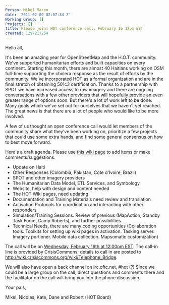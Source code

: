 ```yaml
---
Person: Mikel Maron
date: '2011-02-09 02:07:34 Z'
Working Group: []
Projects: []
title: Please join! HOT conference call, February 16 12pm EST
created: 1297217254
---
```

<p>Hello all,</p><p>It's been an amazing year for OpenStreetMap and the H.O.T. community. We've supported humanitarian efforts and built capacities on every continent. Starting this month, there are almost 40 Haitians working on OSM full-time supporting the cholera response as the result of efforts by the community. We've incorporated HOT as a formal organization and are in the final stretch of obtaining 501c3 certification. Thanks to a partnership with SPOT we have increased access to raw imagery and there are ongoing conversations with a few other providers that will hopefully provide an even greater range of options soon. But there's a lot of work left to be done. Many goals which we've set out for ourselves that we haven't yet reached. The great news is that there are a lot of people who would like to be more involved.</p><p>A few of us thought an open conference call would let members of the community share what they've been working on, prioritize a few projects that could use some extra hands, and find some general consensus on how to best move forward.</p><p>Here's a draft agenda. Please use <a href="http://wiki.openstreetmap.org/w/index.php?title=Humanitarian_OSM_Team/February2011ConfCall">this wiki page</a> to add items or make comments/suggestions.</p><ul><li>Update on Haiti</li><li>Other Responses (Colombia, Pakistan, Cote d'Ivoire, Brazil)</li><li>SPOT and other imagery providers</li><li>The Humanitarian Data Model, ETL Services, and Symbology</li><li>Website, help with design and content needed</li><li>The HOT Wiki pages, need updating</li><li>Documentation and Training Materials need review and translation</li><li>Activation Protocols for coordination and interacting with other responders</li><li>Simulation/Training Sessions. Review of previous (MapAction, Standby Task Force, Camp Roberts), and further possibilities.</li><li>Technical Needs, there are many coding opportunities (Collaboration tools. Toolkits for setting up wiki pages in activation. Tasking server. Imagery portioner. Mobile data collection. Mapsomatic customization)</li></ul><p>The call will be on <a title="See times around the world" href="http://www.timeanddate.com/worldclock/fixedtime.html?day=16&amp;month=2&amp;year=2011&amp;hour=12&amp;min=0&amp;sec=0&amp;p1=709">Wednesday, February 16th at 12:00pm EST</a>. The call-in line is provided by CrisisCommons; details to call in are posted to <a href="http://wiki.crisiscommons.org/wiki/Telephone_Bridge">http://wiki.crisiscommons.org/wiki/Telephone_Bridge</a>.</p><p>We will also have open a back channel on irc.oftc.net, #hot (<a title="about IRC" href="http://wiki.openstreetmap.org/wiki/IRC#IRC">?</a>) Since we could be a large group on the call, direct questions and comments there and the facilitator on the call will bring you into the phone discussion.</p><p>Your pals,</p><p>Mikel, Nicolas, Kate, Dane and Robert (HOT Board)</p>
